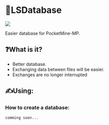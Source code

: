 # 💾LSDatabase
<img src="https://img.shields.io/badge/star-https://api.github-star-counter.workers.dev/user/LootSpace369-green"/>

Easier database for PocketMine-MP.

## ❓What is it?
- Better database.
- Exchanging data between files will be easier.
- Exchanges are no longer interrupted

## ✍️Using:
### How to create a database:
```PHP
comming soon...
```
